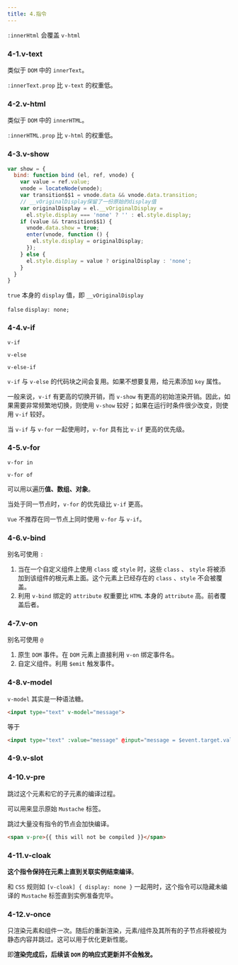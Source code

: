 ```yaml
---
title: 4.指令
---
```


`:innerHtml` 会覆盖 `v-html`

### 4-1.v-text

类似于 `DOM` 中的 `innerText`。

`:innerText.prop` 比 `v-text` 的权重低。

### 4-2.v-html

类似于 `DOM` 中的 `innerHTML`。

`:innerHTML.prop` 比 `v-html` 的权重低。

### 4-3.v-show

```js
var show = {
  bind: function bind (el, ref, vnode) {
    var value = ref.value;
    vnode = locateNode(vnode);
    var transition$$1 = vnode.data && vnode.data.transition;
    // __vOriginalDisplay保留了一份原始的display值
    var originalDisplay = el.__vOriginalDisplay =
      el.style.display === 'none' ? '' : el.style.display;
    if (value && transition$$1) {
      vnode.data.show = true;
      enter(vnode, function () {
        el.style.display = originalDisplay;
      });
    } else {
      el.style.display = value ? originalDisplay : 'none';
    }
  }
}
```

`true` 本身的 `display` 值，即 `__vOriginalDisplay`

`false` `display: none;`

### 4-4.v-if

`v-if`

`v-else`

`v-else-if`

`v-if` 与 `v-else` 的代码块之间会复用。如果不想要复用，给元素添加 `key` 属性。


一般来说，`v-if` 有更高的切换开销，而 `v-show` 有更高的初始渲染开销。因此，如果需要非常频繁地切换，则使用 `v-show` 较好；如果在运行时条件很少改变，则使用 `v-if` 较好。

当 `v-if` 与 `v-for` 一起使用时，`v-for` 具有比 `v-if` 更高的优先级。

### 4-5.v-for

`v-for in `

`v-for of`

可以用以遍历**值、数组、对象**。

当处于同一节点时，`v-for` 的优先级比 `v-if` 更高。

`Vue` 不推荐在同一节点上同时使用 `v-for` 与 `v-if`。

### 4-6.v-bind

别名可使用 `:`

1. 当在一个自定义组件上使用 `class` 或 `style` 时，这些 `class` 、 `style` 将被添加到该组件的根元素上面。这个元素上已经存在的 `class` 、`style` 不会被覆盖。
2. 利用 `v-bind` 绑定的 `attribute` 权重要比 `HTML` 本身的 `attribute` 高。前者覆盖后者。

### 4-7.v-on

别名可使用 `@`

1. 原生 `DOM` 事件。在 `DOM` 元素上直接利用 `v-on` 绑定事件名。
2. 自定义组件。利用 `$emit` 触发事件。

### 4-8.v-model

`v-model` 其实是一种语法糖。

```html
<input type="text" v-model="message">
```

等于

```html
<input type="text" :value="message" @input="message = $event.target.value">
```

### 4-9.v-slot

### 4-10.v-pre

跳过这个元素和它的子元素的编译过程。

可以用来显示原始 `Mustache` 标签。

跳过大量没有指令的节点会加快编译。

```html
<span v-pre>{{ this will not be compiled }}</span>
```

### 4-11.v-cloak

**这个指令保持在元素上直到关联实例结束编译**。

和 `CSS` 规则如 `[v-cloak] { display: none }` 一起用时，这个指令可以隐藏未编译的 `Mustache` 标签直到实例准备完毕。

### 4-12.v-once

只渲染元素和组件一次。随后的重新渲染，元素/组件及其所有的子节点将被视为静态内容并跳过。这可以用于优化更新性能。

即**渲染完成后，后续该 `DOM` 的响应式更新并不会触发。**
